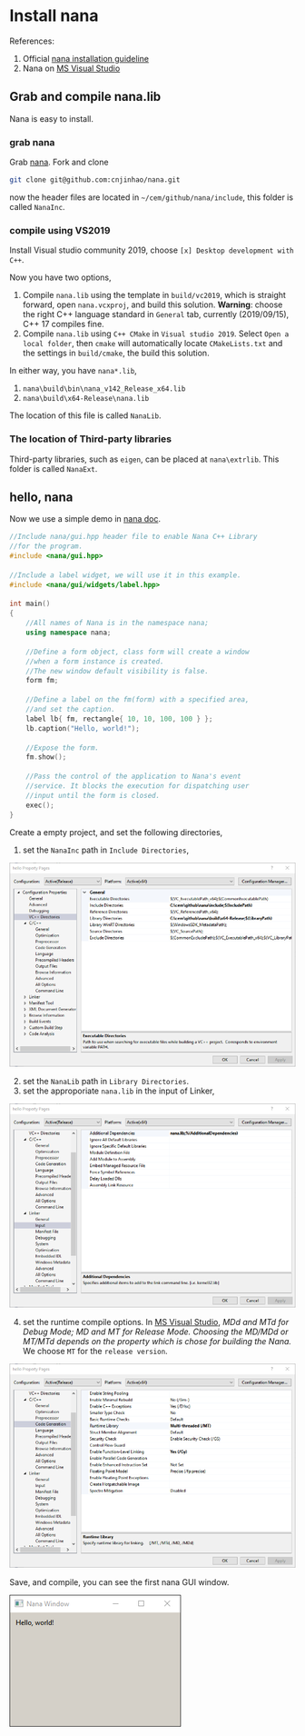 # Install nana

References:

  1. Official [nana installation guideline](https://github.com/qPCR4vir/nana-docs/wiki/Installation)
  2. Nana on [MS Visual Studio](https://github.com/qPCR4vir/nana-docs/wiki/MS-Visual-Studio)

## Grab and compile nana.lib

Nana is easy to install.

### grab nana

Grab [nana](https://github.com/cnjinhao/nana). Fork and clone
```bash
git clone git@github.com:cnjinhao/nana.git
```
now the header files are located in `~/cem/github/nana/include`, this folder is called `NanaInc`.

### compile using VS2019

Install Visual studio community 2019, choose `[x] Desktop development with C++`.

Now you have two options,
  1. Compile `nana.lib` using the template in `build/vc2019`, which is straight forward, open `nana.vcxproj`, and build this solution. **Warning**: choose the right C++ language standard in `General` tab, currently (2019/09/15), C++ 17 compiles fine.
  2. Compile `nana.lib` using `C++ CMake` in `Visual studio 2019`. Select `Open a local folder`, then `cmake` will automatically locate `CMakeLists.txt` and the settings in `build/cmake`, the build this solution.

In either way, you have `nana*.lib`,
  1. `nana\build\bin\nana_v142_Release_x64.lib`
  2. `nana\build\x64-Release\nana.lib`

The location of this file is called `NanaLib`.

### The location of Third-party libraries

Third-party libraries, such as `eigen`, can be placed at `nana\extrlib`. This folder is called `NanaExt`.

## hello, nana

Now we use a simple demo in [nana doc](http://nanapro.org/en-us/blog/2016/05/an-introduction-to-nana-c-library/).

```cpp
//Include nana/gui.hpp header file to enable Nana C++ Library
//for the program.
#include <nana/gui.hpp>

//Include a label widget, we will use it in this example.
#include <nana/gui/widgets/label.hpp>

int main()
{
    //All names of Nana is in the namespace nana;
    using namespace nana;

    //Define a form object, class form will create a window
    //when a form instance is created.
    //The new window default visibility is false.
    form fm;

    //Define a label on the fm(form) with a specified area,
    //and set the caption.
    label lb{ fm, rectangle{ 10, 10, 100, 100 } };
    lb.caption("Hello, world!");

    //Expose the form.
    fm.show();

    //Pass the control of the application to Nana's event
    //service. It blocks the execution for dispatching user
    //input until the form is closed.
    exec();
}
```

Create a empty project, and set the following directories,

  1. set the `NanaInc` path in `Include Directories`,
  
  ![vc_dir](figs/01-vc_dir.png)
  
  2. set the `NanaLib` path in `Library Directories`.
  3. set the approporiate `nana.lib` in the input of Linker,
  
  ![vc_lib](figs/01-vc_lib.png)
  
  4. set the runtime compile options. In [MS Visual Studio](https://github.com/qPCR4vir/nana-docs/wiki/MS-Visual-Studio), *MDd and MTd for Debug Mode; MD and MT for Release Mode. Choosing the MD/MDd or MT/MTd depends on the property which is chose for building the Nana.* We choose `MT` for the `release version`.
  
  ![vc_runtime](figs/01-vc_runtime.png)
  
Save, and compile, you can see the first nana GUI window.

![hello_nana](figs/01-hello_nana.png)
